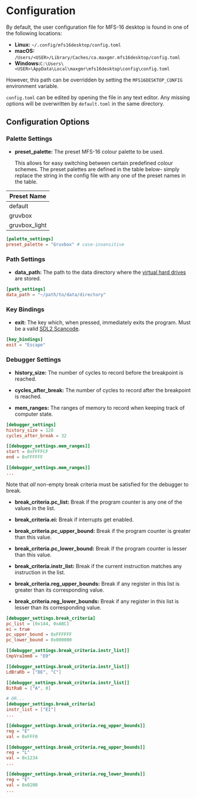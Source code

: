 # Configuration

By default, the user configuration file for MFS-16 desktop is found in one of the following locations:

- **Linux:** `~/.config/mfs16desktop/config.toml`
- **macOS:** `/Users/<USER>/Library/Caches/ca.maxgmr.mfs16desktop/config.toml`
- **Windows:**`C:\Users\<USER>\AppData\Local\maxgmr\mfs16desktop\config\config.toml`

However, this path can be overridden by setting the `MFS16DESKTOP_CONFIG` environment variable.

`config.toml` can be edited by opening the file in any text editor. Any missing options will be overwritten by `default.toml` in the same directory.

## Configuration Options

### Palette Settings

- **preset_palette:** The preset MFS-16 colour palette to be used.

  This allows for easy switching between certain predefined colour schemes. The preset palettes are defined in the table below- simply replace the string in the config file with any one of the preset names in the table.

| Preset Name   |
| ------------- |
| default       |
| gruvbox       |
| gruvbox_light |

```toml
[palette_settings]
preset_palette = "Gruvbox" # case-insensitive
```

### Path Settings

- **data_path:** The path to the data directory where the [virtual hard drives](./drives.md) are stored.

```toml
[path_settings]
data_path = "~/path/to/data/directory"
```

### Key Bindings

- **exit:** The key which, when pressed, immediately exits the program. Must be a valid [SDL2 Scancode](https://wiki.libsdl.org/SDL3/SDL_Scancode).

```toml
[key_bindings]
exit = "Escape"

```

### Debugger Settings

- **history_size:** The number of cycles to record before the breakpoint is reached.

- **cycles_after_break:** The number of cycles to record after the breakpoint is reached.

- **mem_ranges:** The ranges of memory to record when keeping track of computer state.

```toml
[debugger_settings]
history_size = 128
cycles_after_break = 32

[[debugger_settings.mem_ranges]]
start = 0xFFFFCF
end = 0xFFFFFF

[[debugger_settings.mem_ranges]]
...

```

Note that _all_ non-empty break criteria must be satisfied for the debugger to break.

- **break_criteria.pc_list:** Break if the program counter is any one of the values in the list.

- **break_criteria.ei:** Break if interrupts get enabled.

- **break_criteria.pc_upper_bound:** Break if the program counter is greater than this value.

- **break_criteria.pc_lower_bound:** Break if the program counter is lesser than this value.

- **break_criteria.instr_list:** Break if the current instruction matches any instruction in the list.

- **break_criteria.reg_upper_bounds:** Break if any register in this list is greater than its corresponding value.

- **break_criteria.reg_lower_bounds:** Break if any register in this list is lesser than its corresponding value.

```toml
[debugger_settings.break_criteria]
pc_list = [0x144, 0xABC]
ei = true
pc_upper_bound = 0xFFFFFF
pc_lower_bound = 0x000000

[[debugger_settings.break_criteria.instr_list]]
CmpVraImm8 = "E0"

[[debugger_settings.break_criteria.instr_list]]
LdBraRb = ["DE", "C"]

[[debugger_settings.break_criteria.instr_list]]
BitRaB = ["A", 0]

# OR...
[debugger_settings.break_criteria]
instr_list = ["EI"]
...

[[debugger_settings.break_criteria.reg_upper_bounds]]
reg = "E"
val = 0xFFF0

[[debugger_settings.break_criteria.reg_upper_bounds]]
reg = "L"
val = 0x1234
...

[[debugger_settings.break_criteria.reg_lower_bounds]]
reg = "E"
val = 0x0200
...
```
